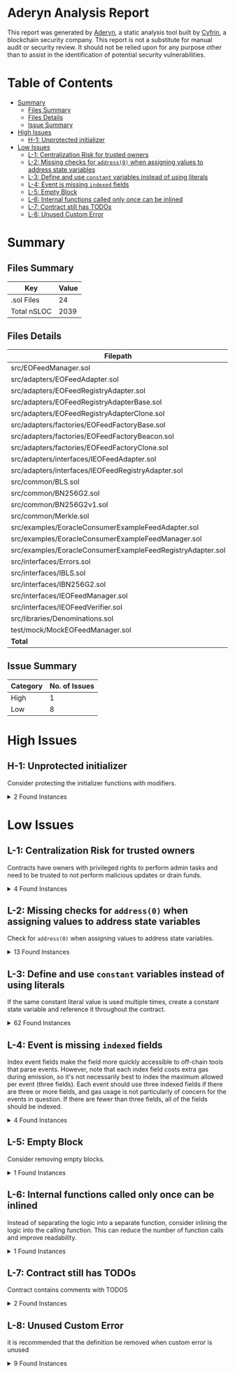 # Aderyn Analysis Report

This report was generated by [Aderyn](https://github.com/Cyfrin/aderyn), a static analysis tool built by
[Cyfrin](https://cyfrin.io), a blockchain security company. This report is not a substitute for manual audit or security
review. It should not be relied upon for any purpose other than to assist in the identification of potential security
vulnerabilities.

# Table of Contents

- [Summary](#summary)
  - [Files Summary](#files-summary)
  - [Files Details](#files-details)
  - [Issue Summary](#issue-summary)
- [High Issues](#high-issues)
  - [H-1: Unprotected initializer](#h-1-unprotected-initializer)
- [Low Issues](#low-issues)
  - [L-1: Centralization Risk for trusted owners](#l-1-centralization-risk-for-trusted-owners)
  - [L-2: Missing checks for `address(0)` when assigning values to address state variables](#l-2-missing-checks-for-address0-when-assigning-values-to-address-state-variables)
  - [L-3: Define and use `constant` variables instead of using literals](#l-3-define-and-use-constant-variables-instead-of-using-literals)
  - [L-4: Event is missing `indexed` fields](#l-4-event-is-missing-indexed-fields)
  - [L-5: Empty Block](#l-5-empty-block)
  - [L-6: Internal functions called only once can be inlined](#l-6-internal-functions-called-only-once-can-be-inlined)
  - [L-7: Contract still has TODOs](#l-7-contract-still-has-todos)
  - [L-8: Unused Custom Error](#l-8-unused-custom-error)

# Summary

## Files Summary

| Key         | Value |
| ----------- | ----- |
| .sol Files  | 24    |
| Total nSLOC | 2039  |

## Files Details

| Filepath                                                   | nSLOC    |
| ---------------------------------------------------------- | -------- |
| src/EOFeedManager.sol                                      | 164      |
| src/adapters/EOFeedAdapter.sol                             | 166      |
| src/adapters/EOFeedRegistryAdapter.sol                     | 7        |
| src/adapters/EOFeedRegistryAdapterBase.sol                 | 122      |
| src/adapters/EOFeedRegistryAdapterClone.sol                | 7        |
| src/adapters/factories/EOFeedFactoryBase.sol               | 11       |
| src/adapters/factories/EOFeedFactoryBeacon.sol             | 25       |
| src/adapters/factories/EOFeedFactoryClone.sol              | 16       |
| src/adapters/interfaces/IEOFeedAdapter.sol                 | 29       |
| src/adapters/interfaces/IEOFeedRegistryAdapter.sol         | 37       |
| src/common/BLS.sol                                         | 238      |
| src/common/BN256G2.sol                                     | 266      |
| src/common/BN256G2v1.sol                                   | 377      |
| src/common/Merkle.sol                                      | 29       |
| src/examples/EoracleConsumerExampleFeedAdapter.sol         | 17       |
| src/examples/EoracleConsumerExampleFeedManager.sol         | 28       |
| src/examples/EoracleConsumerExampleFeedRegistryAdapter.sol | 21       |
| src/interfaces/Errors.sol                                  | 5        |
| src/interfaces/IBLS.sol                                    | 168      |
| src/interfaces/IBN256G2.sol                                | 16       |
| src/interfaces/IEOFeedManager.sol                          | 56       |
| src/interfaces/IEOFeedVerifier.sol                         | 97       |
| src/libraries/Denominations.sol                            | 88       |
| test/mock/MockEOFeedManager.sol                            | 49       |
| **Total**                                                  | **2039** |

## Issue Summary

| Category | No. of Issues |
| -------- | ------------- |
| High     | 1             |
| Low      | 8             |

# High Issues

## H-1: Unprotected initializer

Consider protecting the initializer functions with modifiers.

<details><summary>2 Found Instances</summary>

- Found in src/adapters/factories/EOFeedFactoryBase.sol [Line: 5](src/adapters/factories/EOFeedFactoryBase.sol#L5)

  ```solidity
      function __EOFeedFactory_init(address impl, address) internal virtual;
  ```

- Found in src/adapters/interfaces/IEOFeedAdapter.sol [Line: 13](src/adapters/interfaces/IEOFeedAdapter.sol#L13)

  ```solidity
      function initialize(
  ```

</details>

# Low Issues

## L-1: Centralization Risk for trusted owners

Contracts have owners with privileged rights to perform admin tasks and need to be trusted to not perform malicious
updates or drain funds.

<details><summary>4 Found Instances</summary>

- Found in src/EOFeedManager.sol [Line: 41](src/EOFeedManager.sol#L41)

  ```solidity
      function setSupportedFeeds(uint16[] calldata feedIds, bool[] calldata isSupported) external onlyOwner {
  ```

- Found in src/EOFeedManager.sol [Line: 55](src/EOFeedManager.sol#L55)

  ```solidity
      function whitelistPublishers(address[] memory publishers, bool[] memory isWhitelisted) external onlyOwner {
  ```

- Found in src/adapters/EOFeedRegistryAdapterBase.sol [Line: 43](src/adapters/EOFeedRegistryAdapterBase.sol#L43)

  ```solidity
      function setFeedManager(address feedManager) external onlyOwner {
  ```

- Found in src/adapters/EOFeedRegistryAdapterBase.sol [Line: 72](src/adapters/EOFeedRegistryAdapterBase.sol#L72)

  ```solidity
          onlyOwner
  ```

</details>

## L-2: Missing checks for `address(0)` when assigning values to address state variables

Check for `address(0)` when assigning values to address state variables.

<details><summary>13 Found Instances</summary>

- Found in src/EOFeedManager.sol [Line: 32](src/EOFeedManager.sol#L32)

  ```solidity
          _feedVerifier = IEOFeedVerifier(feedVerifier);
  ```

- Found in src/EOFeedManager.sol [Line: 59](src/EOFeedManager.sol#L59)

  ```solidity
              _whitelistedPublishers[publishers[i]] = isWhitelisted[i];
  ```

- Found in src/adapters/EOFeedAdapter.sol [Line: 40](src/adapters/EOFeedAdapter.sol#L40)

  ```solidity
          _feedManager = feedManager;
  ```

- Found in src/adapters/EOFeedRegistryAdapterBase.sol [Line: 34](src/adapters/EOFeedRegistryAdapterBase.sol#L34)

  ```solidity
          _feedManager = IEOFeedManager(feedManager);
  ```

- Found in src/adapters/EOFeedRegistryAdapterBase.sol [Line: 45](src/adapters/EOFeedRegistryAdapterBase.sol#L45)

  ```solidity
          _feedManager = IEOFeedManager(feedManager);
  ```

- Found in src/adapters/factories/EOFeedFactoryBeacon.sol [Line: 24](src/adapters/factories/EOFeedFactoryBeacon.sol#L24)

  ```solidity
          _beacon = address(new UpgradeableBeacon(impl, initialOwner));
  ```

- Found in src/adapters/factories/EOFeedFactoryClone.sol [Line: 23](src/adapters/factories/EOFeedFactoryClone.sol#L23)

  ```solidity
          _feedImplementation = impl;
  ```

- Found in src/examples/EoracleConsumerExampleFeedAdapter.sol
  [Line: 12](src/examples/EoracleConsumerExampleFeedAdapter.sol#L12)

  ```solidity
          _feedAdapter = IEOFeedAdapter(feedAdapter);
  ```

- Found in src/examples/EoracleConsumerExampleFeedAdapter.sol
  [Line: 17](src/examples/EoracleConsumerExampleFeedAdapter.sol#L17)

  ```solidity
          _feedAdapter = IEOFeedAdapter(feedAdapter);
  ```

- Found in src/examples/EoracleConsumerExampleFeedManager.sol
  [Line: 12](src/examples/EoracleConsumerExampleFeedManager.sol#L12)

  ```solidity
          _feedManager = IEOFeedManager(feedManager);
  ```

- Found in src/examples/EoracleConsumerExampleFeedManager.sol
  [Line: 17](src/examples/EoracleConsumerExampleFeedManager.sol#L17)

  ```solidity
          _feedManager = IEOFeedManager(feedManager);
  ```

- Found in src/examples/EoracleConsumerExampleFeedRegistryAdapter.sol
  [Line: 13](src/examples/EoracleConsumerExampleFeedRegistryAdapter.sol#L13)

  ```solidity
          _feedRegistryAdapter = IEOFeedRegistryAdapter(feedRegistryAdapter);
  ```

- Found in src/examples/EoracleConsumerExampleFeedRegistryAdapter.sol
  [Line: 18](src/examples/EoracleConsumerExampleFeedRegistryAdapter.sol#L18)

  ```solidity
          _feedRegistryAdapter = IEOFeedRegistryAdapter(feedRegistryAdapter);
  ```

</details>

## L-3: Define and use `constant` variables instead of using literals

If the same constant literal value is used multiple times, create a constant state variable and reference it throughout
the contract.

<details><summary>62 Found Instances</summary>

- Found in src/common/BLS.sol [Line: 766](src/common/BLS.sol#L766)

  ```solidity
          uint256[4] calldata pubkey,
  ```

- Found in src/common/BLS.sol [Line: 806](src/common/BLS.sol#L806)

  ```solidity
          uint256[4][] calldata pubkeys,
  ```

- Found in src/common/BLS.sol [Line: 819](src/common/BLS.sol#L819)

  ```solidity
          uint256 inputSize = (size + 1) * 6;
  ```

- Found in src/common/BLS.sol [Line: 829](src/common/BLS.sol#L829)

  ```solidity
              input[i * 6 + 6] = messages[i][0];
  ```

- Found in src/common/BLS.sol [Line: 830](src/common/BLS.sol#L830)

  ```solidity
              input[i * 6 + 7] = messages[i][1];
  ```

- Found in src/common/BLS.sol [Line: 831](src/common/BLS.sol#L831)

  ```solidity
              input[i * 6 + 8] = pubkeys[i][1];
  ```

- Found in src/common/BLS.sol [Line: 832](src/common/BLS.sol#L832)

  ```solidity
              input[i * 6 + 9] = pubkeys[i][0];
  ```

- Found in src/common/BLS.sol [Line: 833](src/common/BLS.sol#L833)

  ```solidity
              input[i * 6 + 10] = pubkeys[i][3];
  ```

- Found in src/common/BLS.sol [Line: 834](src/common/BLS.sol#L834)

  ```solidity
              input[i * 6 + 11] = pubkeys[i][2];
  ```

- Found in src/common/BLS.sol [Line: 853](src/common/BLS.sol#L853)

  ```solidity
          uint256[4][] calldata pubkeys,
  ```

- Found in src/common/BLS.sol [Line: 863](src/common/BLS.sol#L863)

  ```solidity
          uint256 inputSize = (size + 1) * 6;
  ```

- Found in src/common/BLS.sol [Line: 873](src/common/BLS.sol#L873)

  ```solidity
              input[i * 6 + 6] = message[0];
  ```

- Found in src/common/BLS.sol [Line: 874](src/common/BLS.sol#L874)

  ```solidity
              input[i * 6 + 7] = message[1];
  ```

- Found in src/common/BLS.sol [Line: 875](src/common/BLS.sol#L875)

  ```solidity
              input[i * 6 + 8] = pubkeys[i][1];
  ```

- Found in src/common/BLS.sol [Line: 876](src/common/BLS.sol#L876)

  ```solidity
              input[i * 6 + 9] = pubkeys[i][0];
  ```

- Found in src/common/BLS.sol [Line: 877](src/common/BLS.sol#L877)

  ```solidity
              input[i * 6 + 10] = pubkeys[i][3];
  ```

- Found in src/common/BLS.sol [Line: 878](src/common/BLS.sol#L878)

  ```solidity
              input[i * 6 + 11] = pubkeys[i][2];
  ```

- Found in src/common/BLS.sol [Line: 900](src/common/BLS.sol#L900)

  ```solidity
          uint256[4] memory bnAddInput;
  ```

- Found in src/common/BLS.sol [Line: 928](src/common/BLS.sol#L928)

  ```solidity
          a0 = addmod(a0, 4, N);
  ```

- Found in src/common/BLS.sol [Line: 942](src/common/BLS.sol#L942)

  ```solidity
          a1 = addmod(a1, 3, N);
  ```

- Found in src/common/BLS.sol [Line: 957](src/common/BLS.sol#L957)

  ```solidity
          a1 = addmod(a1, 3, N);
  ```

- Found in src/common/BLS.sol [Line: 975](src/common/BLS.sol#L975)

  ```solidity
          a1 = addmod(a1, 3, N);
  ```

- Found in src/common/BLS.sol [Line: 1016](src/common/BLS.sol#L1016)

  ```solidity
      function isOnCurveG2(uint256[4] memory point) external pure returns (bool _isOnCurve) {
  ```

- Found in src/common/BLS.sol [Line: 1102](src/common/BLS.sol#L1102)

  ```solidity
          bytes memory msg0 = new bytes(32 + t0 + 64 + 4);
  ```

- Found in src/common/BLS.sol [Line: 1124](src/common/BLS.sol#L1124)

  ```solidity
          t0 = 32 + 34;
  ```

- Found in src/common/BN256G2.sol [Line: 73](src/common/BN256G2.sol#L73)

  ```solidity
          uint256[6] memory pt3 = ecTwistAddJacobian(pt1xx, pt1xy, pt1yx, pt1yy, 1, 0, pt2xx, pt2xy, pt2yx, pt2yy, 1, 0);
  ```

- Found in src/common/BN256G2.sol [Line: 106](src/common/BN256G2.sol#L106)

  ```solidity
          uint256[6] memory pt2 = _ecTwistMulJacobian(s, pt1xx, pt1xy, pt1yx, pt1yy, pt1zx, 0);
  ```

- Found in src/common/BN256G2.sol [Line: 295](src/common/BN256G2.sol#L295)

  ```solidity
          uint256[4] memory pt2;
  ```

- Found in src/common/BN256G2.sol [Line: 335](src/common/BN256G2.sol#L335)

  ```solidity
          returns (uint256[6] memory pt3)
  ```

- Found in src/common/BN256G2.sol [Line: 406](src/common/BN256G2.sol#L406)

  ```solidity
          uint256[6] memory pt2;
  ```

- Found in src/common/BN256G2.sol [Line: 413](src/common/BN256G2.sol#L413)

  ```solidity
          (pt2[4], pt2[5]) = _fq2muc(pt2[2], pt2[3], 8); // 8 * B
  ```

- Found in src/common/BN256G2.sol [Line: 416](src/common/BN256G2.sol#L416)

  ```solidity
          (pt2[2], pt2[3]) = _fq2muc(pt2[2], pt2[3], 4); // 4 * B
  ```

- Found in src/common/BN256G2.sol [Line: 419](src/common/BN256G2.sol#L419)

  ```solidity
          (pt2[0], pt2[1]) = _fq2muc(pt1yx, pt1yy, 8); // 8 * y
  ```

- Found in src/common/BN256G2.sol [Line: 426](src/common/BN256G2.sol#L426)

  ```solidity
          (pt2[4], pt2[5]) = _fq2muc(pt2[4], pt2[5], 8); // newz = 8 * S * S_squared
  ```

- Found in src/common/BN256G2.sol [Line: 454](src/common/BN256G2.sol#L454)

  ```solidity
          returns (uint256[6] memory pt2)
  ```

- Found in src/common/BN256G2v1.sol [Line: 73](src/common/BN256G2v1.sol#L73)

  ```solidity
          uint256[6] memory pt3 = ecTwistAddJacobian(pt1xx, pt1xy, pt1yx, pt1yy, 1, 0, pt2xx, pt2xy, pt2yx, pt2yy, 1, 0);
  ```

- Found in src/common/BN256G2v1.sol [Line: 106](src/common/BN256G2v1.sol#L106)

  ```solidity
          uint256[6] memory pt2 = _ecTwistMulJacobian(s, pt1xx, pt1xy, pt1yx, pt1yy, pt1zx, 0);
  ```

- Found in src/common/BN256G2v1.sol [Line: 291](src/common/BN256G2v1.sol#L291)

  ```solidity
          uint256[4] memory pt2;
  ```

- Found in src/common/BN256G2v1.sol [Line: 331](src/common/BN256G2v1.sol#L331)

  ```solidity
          returns (uint256[6] memory pt3)
  ```

- Found in src/common/BN256G2v1.sol [Line: 402](src/common/BN256G2v1.sol#L402)

  ```solidity
          uint256[6] memory pt2;
  ```

- Found in src/common/BN256G2v1.sol [Line: 409](src/common/BN256G2v1.sol#L409)

  ```solidity
          (pt2[4], pt2[5]) = _fq2muc(pt2[2], pt2[3], 8); // 8 * B
  ```

- Found in src/common/BN256G2v1.sol [Line: 412](src/common/BN256G2v1.sol#L412)

  ```solidity
          (pt2[2], pt2[3]) = _fq2muc(pt2[2], pt2[3], 4); // 4 * B
  ```

- Found in src/common/BN256G2v1.sol [Line: 415](src/common/BN256G2v1.sol#L415)

  ```solidity
          (pt2[0], pt2[1]) = _fq2muc(pt1yx, pt1yy, 8); // 8 * y
  ```

- Found in src/common/BN256G2v1.sol [Line: 422](src/common/BN256G2v1.sol#L422)

  ```solidity
          (pt2[4], pt2[5]) = _fq2muc(pt2[4], pt2[5], 8); // newz = 8 * S * S_squared
  ```

- Found in src/common/BN256G2v1.sol [Line: 450](src/common/BN256G2v1.sol#L450)

  ```solidity
          returns (uint256[6] memory pt2)
  ```

- Found in src/interfaces/IBLS.sol [Line: 15](src/interfaces/IBLS.sol#L15)

  ```solidity
          uint256[4] calldata pubkey,
  ```

- Found in src/interfaces/IBLS.sol [Line: 32](src/interfaces/IBLS.sol#L32)

  ```solidity
          uint256[4][] calldata pubkeys,
  ```

- Found in src/interfaces/IBLS.sol [Line: 49](src/interfaces/IBLS.sol#L49)

  ```solidity
          uint256[4][] calldata pubkeys,
  ```

- Found in src/interfaces/IBLS.sol [Line: 100](src/interfaces/IBLS.sol#L100)

  ```solidity
      function isOnCurveG2(uint256[4] memory point) external pure returns (bool _isOnCurve);
  ```

</details>

## L-4: Event is missing `indexed` fields

Index event fields make the field more quickly accessible to off-chain tools that parse events. However, note that each
index field costs extra gas during emission, so it's not necessarily best to index the maximum allowed per event (three
fields). Each event should use three indexed fields if there are three or more fields, and gas usage is not particularly
of concern for the events in question. If there are fewer than three fields, all of the fields should be indexed.

<details><summary>4 Found Instances</summary>

- Found in src/adapters/EOFeedRegistryAdapterBase.sol [Line: 22](src/adapters/EOFeedRegistryAdapterBase.sol#L22)

  ```solidity
      event FeedAdapterDeployed(uint16 indexed feedId, address indexed feedAdapter, address base, address quote);
  ```

- Found in src/interfaces/IEOFeedManager.sol [Line: 13](src/interfaces/IEOFeedManager.sol#L13)

  ```solidity
      event RateUpdated(uint16 feedId, uint256 rate, uint256 timestamp);
  ```

- Found in src/interfaces/IEOFeedVerifier.sol [Line: 30](src/interfaces/IEOFeedVerifier.sol#L30)

  ```solidity
      event ValidatorSetUpdated(
  ```

- Found in src/interfaces/IEOFeedVerifier.sol [Line: 33](src/interfaces/IEOFeedVerifier.sol#L33)

  ```solidity
      event FeedManagerSet(address feedManager);
  ```

</details>

## L-5: Empty Block

Consider removing empty blocks.

<details><summary>1 Found Instances</summary>

- Found in test/mock/MockEOFeedManager.sol [Line: 55](test/mock/MockEOFeedManager.sol#L55)

  ```solidity
      function whitelistPublishers(address[] memory, bool[] memory) external { }
  ```

</details>

## L-6: Internal functions called only once can be inlined

Instead of separating the logic into a separate function, consider inlining the logic into the calling function. This
can reduce the number of function calls and improve readability.

<details><summary>1 Found Instances</summary>

- Found in src/common/BLS.sol [Line: 1067](src/common/BLS.sol#L1067)

  ```solidity
      function inverse(uint256 a) internal pure returns (uint256) {
  ```

</details>

## L-7: Contract still has TODOs

Contract contains comments with TODOS

<details><summary>2 Found Instances</summary>

- Found in src/EOFeedManager.sol [Line: 10](src/EOFeedManager.sol#L10)

  ```solidity
  contract EOFeedManager is Initializable, OwnableUpgradeable, IEOFeedManager {
  ```

- Found in src/adapters/factories/EOFeedFactoryBeacon.sol [Line: 9](src/adapters/factories/EOFeedFactoryBeacon.sol#L9)

  ```solidity
  abstract contract EOFeedFactoryBeacon is Initializable, EOFeedFactoryBase {
  ```

</details>

## L-8: Unused Custom Error

it is recommended that the definition be removed when custom error is unused

<details><summary>9 Found Instances</summary>

- Found in src/interfaces/Errors.sol [Line: 15](src/interfaces/Errors.sol#L15)

  ```solidity
  error CallerIsNotFeedManager();
  ```

- Found in src/interfaces/Errors.sol [Line: 16](src/interfaces/Errors.sol#L16)

  ```solidity
  error InvalidProof();
  ```

- Found in src/interfaces/Errors.sol [Line: 17](src/interfaces/Errors.sol#L17)

  ```solidity
  error InvalidAddress();
  ```

- Found in src/interfaces/Errors.sol [Line: 18](src/interfaces/Errors.sol#L18)

  ```solidity
  error InvalidValidatorSetHash();
  ```

- Found in src/interfaces/Errors.sol [Line: 19](src/interfaces/Errors.sol#L19)

  ```solidity
  error InvalidEventRoot();
  ```

- Found in src/interfaces/Errors.sol [Line: 20](src/interfaces/Errors.sol#L20)

  ```solidity
  error VotingPowerIsZero();
  ```

- Found in src/interfaces/Errors.sol [Line: 21](src/interfaces/Errors.sol#L21)

  ```solidity
  error AggVotingPowerIsZero();
  ```

- Found in src/interfaces/Errors.sol [Line: 22](src/interfaces/Errors.sol#L22)

  ```solidity
  error InsufficientVotingPower();
  ```

- Found in src/interfaces/Errors.sol [Line: 23](src/interfaces/Errors.sol#L23)

  ```solidity
  error SignatureVerficationFailed();
  ```

</details>
